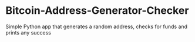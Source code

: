 # Bitcoin-Address-Generator-Checker
Simple Python app that generates a random address, checks for funds and prints any success
